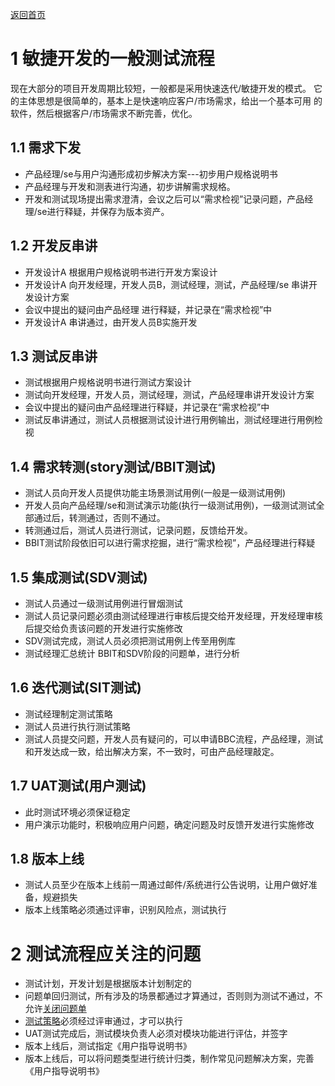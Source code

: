 [返回首页](../README.md)

# 1 敏捷开发的一般测试流程

现在大部分的项目开发周期比较短，一般都是采用快速迭代/敏捷开发的模式。
它的主体思想是很简单的，基本上是快速响应客户/市场需求，给出一个基本可用
的软件，然后根据客户/市场需求不断完善，优化。

## 1.1 需求下发

 - 产品经理/se与用户沟通形成初步解决方案---初步用户规格说明书
 - 产品经理与开发和测表进行沟通，初步讲解需求规格。
 - 开发和测试现场提出需求澄清，会议之后可以“需求检视”记录问题，产品经理/se进行释疑，并保存为版本资产。
 
## 1.2 开发反串讲
 - 开发设计A 根据用户规格说明书进行开发方案设计
 - 开发设计A 向开发经理，开发人员B，测试经理，测试，产品经理/se 串讲开发设计方案
 - 会议中提出的疑问由产品经理 进行释疑，并记录在“需求检视”中
 - 开发设计A 串讲通过，由开发人员B实施开发
 
## 1.3 测试反串讲
 - 测试根据用户规格说明书进行测试方案设计
 - 测试向开发经理，开发人员，测试经理，测试，产品经理串讲开发设计方案
 - 会议中提出的疑问由产品经理进行释疑，并记录在“需求检视”中
 - 测试反串讲通过，测试人员根据测试设计进行用例输出，测试经理进行用例检视
 
## 1.4 需求转测(story测试/BBIT测试)
 - 测试人员向开发人员提供功能主场景测试用例(一般是一级测试用例)
 - 开发人员向产品经理/se和测试演示功能(执行一级测试用例)，一级测试测试全部通过后，转测通过，否则不通过。
 - 转测通过后，测试人员进行测试，记录问题，反馈给开发。
 - BBIT测试阶段依旧可以进行需求挖掘，进行“需求检视”，产品经理进行释疑
 
## 1.5 集成测试(SDV测试)
 - 测试人员通过一级测试用例进行冒烟测试
 - 测试人员记录问题必须由测试经理进行审核后提交给开发经理，开发经理审核后提交给负责该问题的开发进行实施修改
 - SDV测试完成，测试人员必须把测试用例上传至用例库
 - 测试经理汇总统计	BBIT和SDV阶段的问题单，进行分析
 
## 1.6 迭代测试(SIT测试)
 - 测试经理制定测试策略
 - 测试人员进行执行测试策略
 - 测试人员提交问题，开发人员有疑问的，可以申请BBC流程，产品经理，测试和开发达成一致，给出解决方案，不一致时，可由产品经理敲定。
 
## 1.7 UAT测试(用户测试)
 - 此时测试环境必须保证稳定
 - 用户演示功能时，积极响应用户问题，确定问题及时反馈开发进行实施修改
 
## 1.8 版本上线
 - 测试人员至少在版本上线前一周通过邮件/系统进行公告说明，让用户做好准备，规避损失
 - 版本上线策略必须通过评审，识别风险点，测试执行
 
 
# 2 测试流程应关注的问题
 - 测试计划，开发计划是根据版本计划制定的
 - 问题单回归测试，所有涉及的场景都通过才算通过，否则则为测试不通过，不允许[关闭问题单]()
 - [测试策略](./测试策略.md)必须经过评审通过，才可以执行
 - UAT测试完成后，测试模块负责人必须对模块功能进行评估，并签字
 - 版本上线后，测试指定《用户指导说明书》
 - 版本上线后，可以将问题类型进行统计归类，制作常见问题解决方案，完善《用户指导说明书》
 
 
 
 
 
 
 
 
 
 
 
 
 
 
 
 
 

 
 
 
 
 
 
 
 
 
 
 
 
 